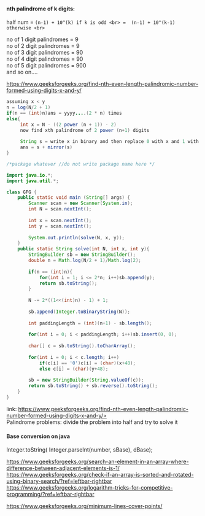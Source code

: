 #### nth palindrome of k digits:
half num = `(n-1) + 10^(k) if k is odd <br>
         =  (n-1) + 10^(k-1) otherwise <br>`
   
no of 1 digit palindromes = 9 <br>
no of 2 digit palindromes = 9 <br>
no of 3 digit palindromes = 90 <br>
no of 4 digit palindromes = 90 <br>
no of 5 digit palindromes = 900 <br>
and so on....

<https://www.geeksforgeeks.org/find-nth-even-length-palindromic-number-formed-using-digits-x-and-y/>
```java
assuming x < y
n = log(N/2 + 1)
if(n == (int)n)ans = yyyy....(2 * n) times
else{
     int x = N - ((2 power (n + 1)) - 2)
     now find xth palindrome of 2 power (n+1) digits
     
     String s = write x in binary and then replace 0 with x and 1 with y
     ans = s + mirror(s)
}
```

```java
/*package whatever //do not write package name here */

import java.io.*;
import java.util.*;

class GFG {
	public static void main (String[] args) {
		Scanner scan = new Scanner(System.in);
		int N = scan.nextInt();
		
		int x = scan.nextInt();
		int y = scan.nextInt();
		
		System.out.println(solve(N, x, y));
	}
	public static String solve(int N, int x, int y){
	    StringBuilder sb = new StringBuilder();
	    double n = Math.log(N/2 + 1)/Math.log(2);
	    
	    if(n == (int)n){
	        for(int i = 1; i <= 2*n; i++)sb.append(y);
	        return sb.toString();
	    }
	    
	    N -= 2*((1<<(int)n) - 1) + 1;
	    
	    sb.append(Integer.toBinaryString(N));
	    
	    int paddingLength = (int)(n+1) - sb.length();
	    
	    for(int i = 0; i < paddingLength; i++)sb.insert(0, 0);
	    
	    char[] c = sb.toString().toCharArray();
	    
	    for(int i = 0; i < c.length; i++)
	        if(c[i] == '0')c[i] = (char)(x+48);
	        else c[i] = (char)(y+48);
	        
	    sb = new StringBuilder(String.valueOf(c));
	    return sb.toString() + sb.reverse().toString();
	}
}
```
link: https://www.geeksforgeeks.org/find-nth-even-length-palindromic-number-formed-using-digits-x-and-y/> <br/>
Palindrome problems: divide the problem into half and try to solve it

#### Base conversion on java
Integer.toString( 
            Integer.parseInt(number, sBase), 
            dBase);
            
<https://www.geeksforgeeks.org/search-an-element-in-an-array-where-difference-between-adjacent-elements-is-1/>
<https://www.geeksforgeeks.org/check-if-an-array-is-sorted-and-rotated-using-binary-search/?ref=leftbar-rightbar>
<https://www.geeksforgeeks.org/logarithm-tricks-for-competitive-programming/?ref=leftbar-rightbar>

<https://www.geeksforgeeks.org/minimum-lines-cover-points/>
